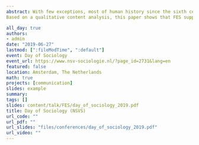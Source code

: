 ```yaml
---
abstract: With few exceptions, most of human history since the sixth century B.C. has been guided by the belief that the earth is round. Nevertheless, in recent times, the view proposing a flat earth has increased in popularity. Drawing from the literature about boundaries and boundary-work from Gyerin and Abott, this study aims at exploring how the boundaries between those defending science and non-science are constructed in public space. Given that the Flat Earth Society (FES) is almost uniquely present online, the normative power of defining knowledge cannot be evaluated in its core dimensions – through argumentations in scientific journals. For this reason, the periphery of science, its connections with the public and the narratives adopted on Twitter, is the principal avenue where we study the acquisition of normative and classification power to define knowledge systems. 
Based on a qualitative content analysis, this paper shows that FES supporters and adversaries are heterogeneous in the argumentations held to sustain their positions, something that complicates the general view of these groups as homogeneous groups. Based on a network analysis we analyze the boundaries between supporters and adversaries of the theory that the earth is flat. The boundary between these two factions appears to be mostly defined by FES adversaries through framing strategies such as debasement and homogenization of FES supporters. Our results show how communication defines social and normative boundaries between science and non-science. At the end of the paper, we discuss the relevance of our findings for theories about the constructivist nature of science.

all_day: true
authors:
- admin
date: "2019-06-27"
lastmod: [":fileModTime", ":default"]
event: Day of Sociology
event_url: https://www.nsv-sociologie.nl/?page_id=2731&lang=en
featured: false
location: Amsterdam, The Netherlands
math: true
projects: [communication]
slides: example
summary:
tags: []
slides: content/talk/FES/day_of_sociology_2019.pdf
title: Day of Sociology (NSVS)
url_code: ""
url_pdf: ""
url_slides: "files/conferences/day_of_sociology_2019.pdf"
url_video: ""
---
```

